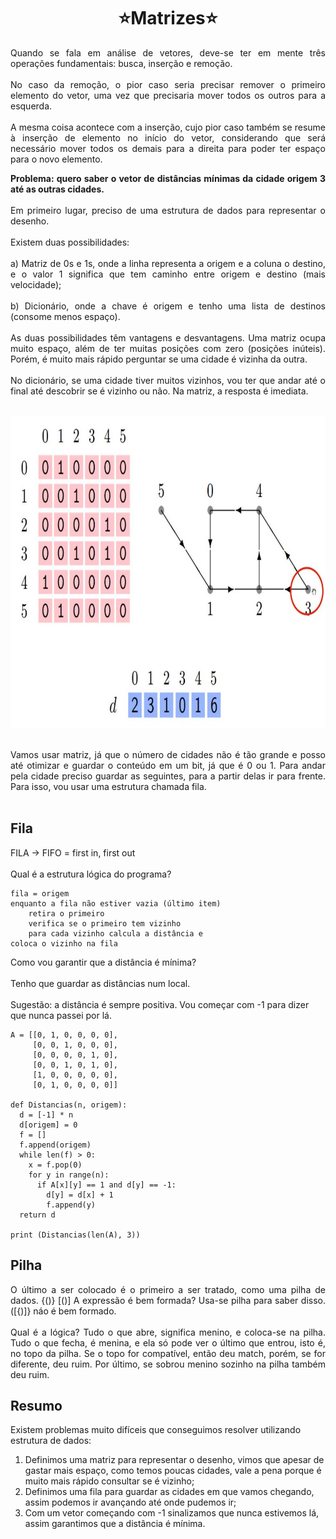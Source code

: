 <h1 align="center">⭐Matrizes⭐</h1>

<p align="justify">Quando se fala em análise de vetores, deve-se ter em mente três operações fundamentais: busca, inserção e remoção.<br>
<br>
No caso da remoção, o pior caso seria precisar remover o primeiro elemento do vetor, uma vez que precisaria mover todos os outros para a esquerda.<br>
<br>
A mesma coisa acontece com a inserção, cujo pior caso também se resume à inserção de elemento no início do vetor, considerando que será necessário mover todos os demais para a direita para poder ter espaço para o novo elemento.<br>
</p>
<p align="justify"><b>Problema: quero saber o vetor de distâncias mínimas da cidade origem 3 até as outras cidades.</b><br>
<br>
Em primeiro lugar, preciso de uma estrutura de dados para representar o desenho.<br>
<br>
Existem duas possibilidades:<br>
<br>
a) Matriz de 0s e 1s, onde a linha representa a origem e a coluna o destino, e o valor 1 significa que tem caminho entre origem e destino (mais velocidade);<br>
<br>
b) Dicionário, onde a chave é origem e tenho uma lista de destinos (consome menos espaço).<br>
<br>
As duas possibilidades têm vantagens e desvantagens. Uma matriz ocupa muito espaço, além de ter muitas posições com zero (posições inúteis). Porém, é muito mais rápido perguntar se uma cidade é vizinha da outra.<br>
<br>
No dicionário, se uma cidade tiver muitos vizinhos, vou ter que andar até o final até descobrir se é vizinho ou não. Na matriz, a resposta é imediata.<br>
<br></p>

<div align="center">
	<img src="matriz.jpeg" alt="comparação visual entre matriz e dicionário" width="800" height="500">
</div>
<br>
<p align="justify">Vamos usar matriz, já que o número de cidades não é tão grande e posso até otimizar e guardar o conteúdo em um bit, já que é 0 ou 1.
Para andar pela cidade preciso guardar as seguintes, para a partir delas ir para frente. Para isso, vou usar uma estrutura chamada fila.<br>
<br></p>

## Fila

<p align="justify">FILA -> FIFO = first in, first out<br>
<br>
Qual é a estrutura lógica do programa?<br></p>

```
fila = origem
enquanto a fila não estiver vazia (último item)
	retira o primeiro
	verifica se o primeiro tem vizinho
	para cada vizinho calcula a distância e
coloca o vizinho na fila
```

Como vou garantir que a distância é mínima?<br>
<br>
Tenho que guardar as distâncias num local.<br>
<br>
Sugestão: a distância é sempre positiva. Vou começar com -1 para dizer que nunca passei por lá.<br>

```
A = [[0, 1, 0, 0, 0, 0], 
     [0, 0, 1, 0, 0, 0],
     [0, 0, 0, 0, 1, 0],
     [0, 0, 1, 0, 1, 0],
     [1, 0, 0, 0, 0, 0],
     [0, 1, 0, 0, 0, 0]]

def Distancias(n, origem):
  d = [-1] * n
  d[origem] = 0
  f = []
  f.append(origem)
  while len(f) > 0:
    x = f.pop(0)
    for y in range(n):
      if A[x][y] == 1 and d[y] == -1:
        d[y] = d[x] + 1
        f.append(y)
  return d

print (Distancias(len(A), 3))
```

## Pilha

<p align="justify">O último a ser colocado é o primeiro a ser tratado, como uma pilha de dados. {()} [()] A expressão é bem formada? Usa-se pilha para saber disso. ([{)]} náo é bem formado.<br>
<br>
Qual é a lógica? Tudo o que abre, significa menino, e coloca-se na pilha. Tudo o que fecha, é menina, e ela só pode ver o último que entrou, isto é, no topo da pilha. Se o topo for compatível, então deu match, porém, se for diferente, deu ruim. Por último, se sobrou menino sozinho na pilha também deu ruim.<br></p>

## Resumo

Existem problemas muito difíceis que conseguimos resolver utilizando estrutura de dados:
1) Definimos uma matriz para representar o desenho, vimos que apesar de gastar mais espaço, como temos poucas cidades, vale a pena porque é muito mais rápido consultar se é vizinho;
2) Definimos uma fila para guardar as cidades em que vamos chegando, assim podemos ir avançando até onde pudemos ir;
3) Com um vetor começando com -1 sinalizamos que nunca estivemos lá, assim garantimos que a distância é mínima.

